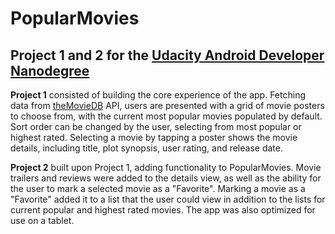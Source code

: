 # PopularMovies

## Project 1 and 2 for the [Udacity Android Developer Nanodegree](https://www.udacity.com/course/android-developer-nanodegree--nd801)

**Project 1** consisted of building the core experience of the app. Fetching data from [theMovieDB](https://www.themoviedb.org/?language=en) API, users are presented with a grid of movie posters to choose from, with the current most popular movies populated by default. Sort order can be changed by the user, selecting from most popular or highest rated. Selecting a movie by tapping a poster shows the movie details, including title, plot synopsis, user rating, and release date.

**Project 2** built upon Project 1, adding functionality to PopularMovies. Movie trailers and reviews were added to the details view, as well as the ability for the user to mark a selected movie as a "Favorite". Marking a movie as a "Favorite" added it to a list that the user could view in addition to the lists for current popular and highest rated movies. The app was also optimized for use on a tablet.
